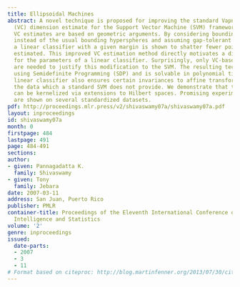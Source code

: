 ```yaml
---
title: Ellipsoidal Machines
abstract: A novel technique is proposed for improving the standard Vapnik-Chervonenkis
  (VC) dimension estimate for the Support Vector Machine (SVM) framework. The improved
  VC estimates are based on geometric arguments. By considering bounding ellipsoids
  instead of the usual bounding hyperspheres and assuming gap-tolerant classifiers,
  a linear classifier with a given margin is shown to shatter fewer points than previously
  estimated. This improved VC estimation method directly motivates a different estimator
  for the parameters of a linear classifier. Surprisingly, only VC-based arguments
  are needed to justify this modification to the SVM. The resulting technique is implemented
  using Semidefinite Programming (SDP) and is solvable in polynomial time. The new
  linear classifier also ensures certain invariances to affine transformations on
  the data which a standard SVM does not provide. We demonstrate that the technique
  can be kernelized via extensions to Hilbert spaces. Promising experimental results
  are shown on several standardized datasets.
pdf: http://proceedings.mlr.press/v2/shivaswamy07a/shivaswamy07a.pdf
layout: inproceedings
id: shivaswamy07a
month: 0
firstpage: 484
lastpage: 491
page: 484-491
sections: 
author:
- given: Pannagadatta K.
  family: Shivaswamy
- given: Tony
  family: Jebara
date: 2007-03-11
address: San Juan, Puerto Rico
publisher: PMLR
container-title: Proceedings of the Eleventh International Conference on Artificial
  Intelligence and Statistics
volume: '2'
genre: inproceedings
issued:
  date-parts:
  - 2007
  - 3
  - 11
# Format based on citeproc: http://blog.martinfenner.org/2013/07/30/citeproc-yaml-for-bibliographies/
---
```

